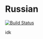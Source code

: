 # Russian
[![Build Status](https://travis-ci.com/SupinePandora43/Russian.svg?branch=master)](https://travis-ci.com/SupinePandora43/Russian)

idk
